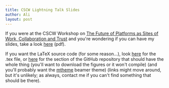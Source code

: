 ```yaml
---
title: CSCW Lightning Talk Slides
author: Ali
layout: post
---
```

If you were at the CSCW Workshop on
[The Future of Platforms as Sites of Work, Collaboration and Trust][link]
and you're wondering if you can have my slides, take a look
[here][slidesPDF] (pdf).

If you want the LaTeX source code (for some reason...), look
[here][tex] for the .tex file, or
[here][source] for the section of the GitHub repository that should have the whole thing
(you'll want to download the figures or it won't compile)
(and you'll probably want the [mtheme][] beamer theme)
(links might move around, but it's unlikely;
as always, contact me if you can't find something that should be there).


[link]: //futureofplatforms.wordpress.com/
[slidesPDF]: /media/presentations/ali_alkhatib_cscw_workshop.pdf
[tex]: /media/presentations/ali_alkhatib_cscw_workshop.tex
[source]: //github.com/alialkhatib/alialkhatib.github.io/tree/master/media/presentations/cscw2016workshop
[mtheme]: //github.com/matze/mtheme